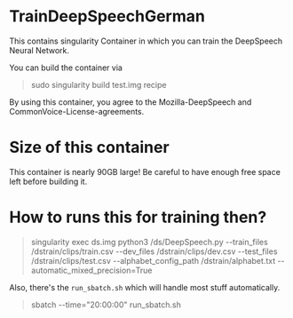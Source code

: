 # TrainDeepSpeechGerman
This contains singularity Container in which you can train the DeepSpeech Neural Network.

You can build the container via

> sudo singularity build test.img recipe

By using this container, you agree to the Mozilla-DeepSpeech and CommonVoice-License-agreements. 

# Size of this container

This container is nearly 90GB large! Be careful to have enough free space left before building it.

# How to runs this for training then?

> singularity exec ds.img python3 /ds/DeepSpeech.py --train_files /dstrain/clips/train.csv --dev_files /dstrain/clips/dev.csv --test_files /dstrain/clips/test.csv --alphabet_config_path /dstrain/alphabet.txt --automatic_mixed_precision=True

Also, there's the `run_sbatch.sh` which will handle most stuff automatically.

> sbatch --time="20:00:00" run_sbatch.sh
